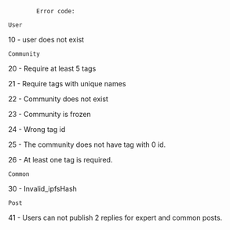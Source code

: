 
            Error code:

    User

10 - user does not exist

    Community

20 - Require at least 5 tags

21 - Require tags with unique names

22 - Community does not exist

23 - Community is frozen

24 - Wrong tag id

25 - The community does not have tag with 0 id.

26 - At least one tag is required.

    Common

30 - Invalid_ipfsHash

    Post

41 - Users can not publish 2 replies for expert and common posts.